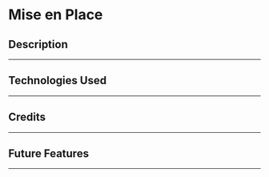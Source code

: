# **Mise en Place**
## Description
---
## Technologies Used
---
## Credits
---
## Future Features
---